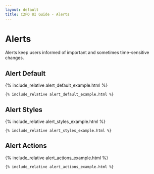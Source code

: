 ```yaml
---
layout: default
title: C2FO UI Guide - Alerts
---
```

<h1 class="heading heading--large">Alerts</h1>
Alerts keep users informed of important and sometimes time-sensitive changes.
<div class="column column-xs-22">
<h2 class="heading">Alert Default</h2>

{% include_relative alert_default_example.html %}
<pre><code class="js-code-sample">{% include_relative alert_default_example.html %}</code></pre>

<h2 class="heading">Alert Styles</h2>

{% include_relative alert_styles_example.html %}

<pre><code class="js-code-sample">{% include_relative alert_styles_example.html %}</code></pre>

<h2 class="heading">Alert Actions</h2>

{% include_relative alert_actions_example.html %}

<pre><code class="js-code-sample">{% include_relative alert_actions_example.html %}</code></pre>
</div>